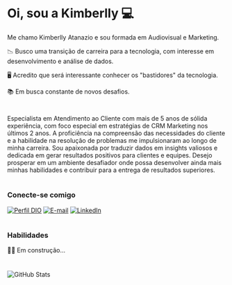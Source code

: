 # Oi, sou a Kimberlly 💻

Me chamo Kimberlly Atanazio e sou formada em Audiovisual e Marketing. <p>  📉 Busco uma transição de carreira para a tecnologia, com interesse em desenvolvimento e análise de dados. <p> 🖥️ Acredito que será interessante conhecer os "bastidores" da tecnologia. <p>  📚 Em busca constante de novos desafios.

#
Especialista em Atendimento ao Cliente com mais de 5 anos de sólida experiência, com foco especial em estratégias de CRM Marketing nos últimos 2 anos. A proficiência na compreensão das necessidades do cliente e a habilidade na resolução de problemas me impulsionaram ao longo de minha carreira. Sou apaixonada por traduzir dados em insights valiosos e dedicada em gerar resultados positivos para clientes e equipes. Desejo prosperar em um ambiente desafiador onde possa desenvolver ainda mais minhas habilidades e contribuir para a entrega de resultados superiores.

#
### Conecte-se comigo

[![Perfil DIO](https://img.shields.io/badge/-Meu%20Perfil%20na%20DIO-30A3DC?style=for-the-badge)](https://www.dio.me/users/kimberlly_atanazio) 
[![E-mail](https://img.shields.io/badge/Gmail-333333?style=for-the-badge&logo=gmail&logoColor=red)](mailto:kimberlly.atanazio@gmail.com) 
[![LinkedIn](https://img.shields.io/badge/LinkedIn-0077B5?style=for-the-badge&logo=linkedin&logoColor=white)](https://www.linkedin.com/in/kimberllyatanazio/)

#
### Habilidades

👷‍♀️ Em construção...

#

![GitHub Stats](https://github-readme-stats.vercel.app/api?username=KimberllyAtanazio&theme=transparent&bg_color=000&border_color=30A3DC&show_icons=true&icon_color=30A3DC&title_color=E94D5F&text_color=FFF)